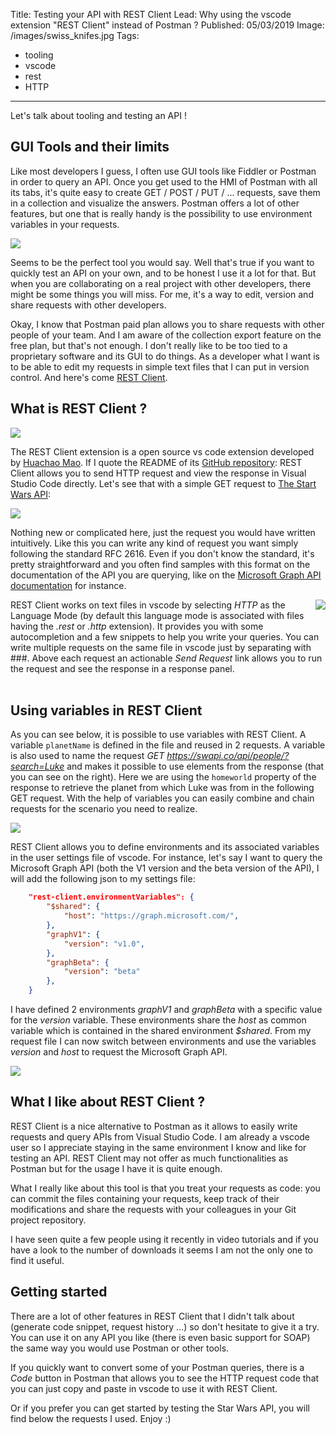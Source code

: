 Title: Testing your API with REST Client
Lead: Why using the vscode extension "REST Client" instead of Postman ? 
Published: 05/03/2019
Image: /images/swiss_knifes.jpg
Tags:
  - tooling
  - vscode
  - rest
  - HTTP
---
Let's talk about tooling and testing an API !

## GUI Tools and their limits

Like most developers I guess, I often use GUI tools like Fiddler or Postman in order to query an API.
Once you get used to the HMI of Postman with all its tabs, it's quite easy to create GET / POST / PUT / ... requests, save them in a collection and visualize the answers. Postman offers a lot of other features, but one that is really handy is the possibility to use environment variables in your requests.

<img src="/posts/images/restclient_postman_1.png" class="img-fluid centered-img">

Seems to be the perfect tool you would say. Well that's true if you want to quickly test an API on your own, and to be honest I use it a lot for that. But when you are collaborating on a real project with other developers, there might be some things you will miss. For me, it's a way to edit, version and share requests with other developers.

Okay, I know that Postman paid plan allows you to share requests with other people of your team. And I am aware of the collection export feature on the free plan, but that's not enough. I don't really like to be too tied to a proprietary software and its GUI to do things. As a developer what I want is to be able to edit my requests in simple text files that I can put in version control. And here's come [REST Client](https://marketplace.visualstudio.com/items?itemName=humao.rest-client).

## What is REST Client ?

<img src="/posts/images/restclient_vscode_1.png" class="img-fluid centered-img">

The REST Client extension is a open source vs code extension developed by [Huachao Mao](https://github.com/Huachao). If I quote the README of its [GitHub repository](https://github.com/Huachao/vscode-restclient): REST Client allows you to send HTTP request and view the response in Visual Studio Code directly.
Let's see that with a simple GET request to [The Start Wars API](https://swapi.co/):

<img src="/posts/images/restclient_swapi_1.png" class="img-fluid centered-img">

Nothing new or complicated here, just the request you would have written intuitively. Like this you can write any kind of request you want simply following the standard RFC 2616. Even if you don't know the standard, it's pretty straightforward and you often find samples with this format on the documentation of the API you are querying, like on the [Microsoft Graph API documentation](https://docs.microsoft.com/en-us/graph/api/user-list-memberof?view=graph-rest-1.0#example) for instance.

<img align="right" src="/posts/images/restclient_swapi_3.png" class="img-fluid">

REST Client works on text files in vscode by selecting _HTTP_ as the Language Mode (by default this language mode is associated with files having the _.rest_ or _.http_ extension). It provides you with some autocompletion and a few snippets to help you write your queries. You can write multiple requests on the same file in vscode just by separating with ###. Above each request an actionable _Send Request_ link allows you to run the request and see the response in a response panel.
<br/>
<br/>

## Using variables in REST Client

As you can see below, it is possible to use variables with REST Client. A variable `planetName` is defined in the file and reused in 2 requests. A variable is also used to name the request _GET https://swapi.co/api/people/?search=Luke_ and makes it possible to use elements from the response (that you can see on the right). Here we are using the `homeworld` property of the response to retrieve the planet from which Luke was from in the following GET request. With the help of variables you can easily combine and chain requests for the scenario you need to realize.

<img src="/posts/images/restclient_swapi_2.png" class="img-fluid centered-img">

REST Client allows you to define environments and its associated variables in the user settings file of vscode. For instance, let's say I want to query the Microsoft Graph API (both the V1 version and the beta version of the API), I will add the following json to my  settings file:
```json
    "rest-client.environmentVariables": {
        "$shared": {
            "host": "https://graph.microsoft.com/",
        },
        "graphV1": {
            "version": "v1.0",
        },
        "graphBeta": {
            "version": "beta"
        },
    }
```
I have defined 2 environments _graphV1_ and _graphBeta_ with a specific value for the _version_ variable. These environments share the _host_ as common variable which is contained in the shared environment _$shared_. From my request file I can now switch between environments and use the variables _version_ and _host_ to request the Microsoft Graph API.

<img src="/posts/images/restclient_msgraph_1.png" class="img-fluid centered-img">

## What I like about REST Client ?

REST Client is a nice alternative to Postman as it allows to easily write requests and query APIs from Visual Studio Code. I am already a vscode user so I appreciate staying in the same environment I know and like for testing an API. REST Client may not offer as much functionalities as Postman but for the usage I have it is quite enough. 

What I really like about this tool is that you treat your requests as code: you can commit the files containing your requests, keep track of their modifications and share the requests with your colleagues in your Git project repository.

I have seen quite a few people using it recently in video tutorials and if you have a look to the number of downloads it seems I am not the only one to find it useful.

## Getting started

There are a lot of other features in REST Client that I didn't talk about (generate code snippet, request history ...) so don't hesitate to give it a try. You can use it on any API you like (there is even basic support for SOAP) the same way you would use Postman or other tools. 

If you quickly want to convert some of your Postman queries, there is a _Code_ button in Postman that allows you to see the HTTP request code that you can just copy and paste in vscode to use it with REST Client.

Or if you prefer you can get started by testing the Star Wars API, you will find below the requests I used. Enjoy :)

<?# Gist 68028e467156017b4c74dbd32791a4b2 /?>